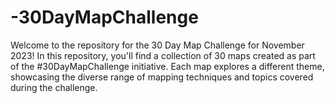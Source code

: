 # -30DayMapChallenge
Welcome to the repository for the 30 Day Map Challenge for November 2023! In this repository, you'll find a collection of 30 maps created as part of the #30DayMapChallenge initiative. Each map explores a different theme, showcasing the diverse range of mapping techniques and topics covered during the challenge.
